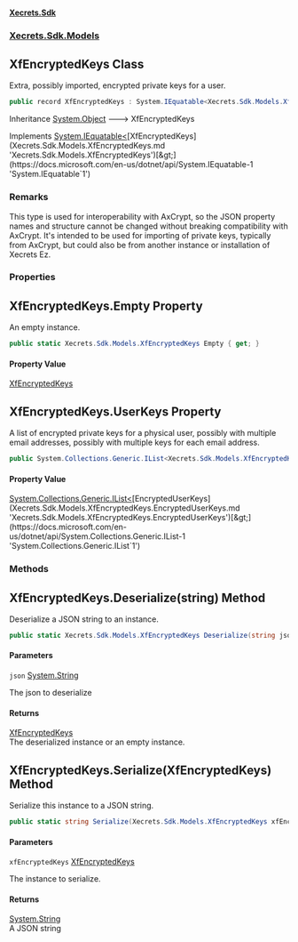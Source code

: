 #### [Xecrets.Sdk](index.md 'index')
### [Xecrets.Sdk.Models](Xecrets.Sdk.Models.md 'Xecrets.Sdk.Models')

## XfEncryptedKeys Class

Extra, possibly imported, encrypted private keys for a user.

```csharp
public record XfEncryptedKeys : System.IEquatable<Xecrets.Sdk.Models.XfEncryptedKeys>
```

Inheritance [System.Object](https://docs.microsoft.com/en-us/dotnet/api/System.Object 'System.Object') &#129106; XfEncryptedKeys

Implements [System.IEquatable&lt;](https://docs.microsoft.com/en-us/dotnet/api/System.IEquatable-1 'System.IEquatable`1')[XfEncryptedKeys](Xecrets.Sdk.Models.XfEncryptedKeys.md 'Xecrets.Sdk.Models.XfEncryptedKeys')[&gt;](https://docs.microsoft.com/en-us/dotnet/api/System.IEquatable-1 'System.IEquatable`1')

### Remarks
This type is used for interoperability with AxCrypt, so the JSON property names and structure cannot be changed
without breaking compatibility with AxCrypt. It's intended to be used for importing of private keys, typically
from AxCrypt, but could also be from another instance or installation of Xecrets Ez.
### Properties

<a name='Xecrets.Sdk.Models.XfEncryptedKeys.Empty'></a>

## XfEncryptedKeys.Empty Property

An empty instance.

```csharp
public static Xecrets.Sdk.Models.XfEncryptedKeys Empty { get; }
```

#### Property Value
[XfEncryptedKeys](Xecrets.Sdk.Models.XfEncryptedKeys.md 'Xecrets.Sdk.Models.XfEncryptedKeys')

<a name='Xecrets.Sdk.Models.XfEncryptedKeys.UserKeys'></a>

## XfEncryptedKeys.UserKeys Property

A list of encrypted private keys for a physical user, possibly with multiple email addresses, possibly with
multiple keys for each email address.

```csharp
public System.Collections.Generic.IList<Xecrets.Sdk.Models.XfEncryptedKeys.EncryptedUserKeys> UserKeys { get; init; }
```

#### Property Value
[System.Collections.Generic.IList&lt;](https://docs.microsoft.com/en-us/dotnet/api/System.Collections.Generic.IList-1 'System.Collections.Generic.IList`1')[EncryptedUserKeys](Xecrets.Sdk.Models.XfEncryptedKeys.EncryptedUserKeys.md 'Xecrets.Sdk.Models.XfEncryptedKeys.EncryptedUserKeys')[&gt;](https://docs.microsoft.com/en-us/dotnet/api/System.Collections.Generic.IList-1 'System.Collections.Generic.IList`1')
### Methods

<a name='Xecrets.Sdk.Models.XfEncryptedKeys.Deserialize(string)'></a>

## XfEncryptedKeys.Deserialize(string) Method

Deserialize a JSON string to an instance.

```csharp
public static Xecrets.Sdk.Models.XfEncryptedKeys Deserialize(string json);
```
#### Parameters

<a name='Xecrets.Sdk.Models.XfEncryptedKeys.Deserialize(string).json'></a>

`json` [System.String](https://docs.microsoft.com/en-us/dotnet/api/System.String 'System.String')

The json to deserialize

#### Returns
[XfEncryptedKeys](Xecrets.Sdk.Models.XfEncryptedKeys.md 'Xecrets.Sdk.Models.XfEncryptedKeys')  
The deserialized instance or an empty instance.

<a name='Xecrets.Sdk.Models.XfEncryptedKeys.Serialize(Xecrets.Sdk.Models.XfEncryptedKeys)'></a>

## XfEncryptedKeys.Serialize(XfEncryptedKeys) Method

Serialize this instance to a JSON string.

```csharp
public static string Serialize(Xecrets.Sdk.Models.XfEncryptedKeys xfEncryptedKeys);
```
#### Parameters

<a name='Xecrets.Sdk.Models.XfEncryptedKeys.Serialize(Xecrets.Sdk.Models.XfEncryptedKeys).xfEncryptedKeys'></a>

`xfEncryptedKeys` [XfEncryptedKeys](Xecrets.Sdk.Models.XfEncryptedKeys.md 'Xecrets.Sdk.Models.XfEncryptedKeys')

The instance to serialize.

#### Returns
[System.String](https://docs.microsoft.com/en-us/dotnet/api/System.String 'System.String')  
A JSON string